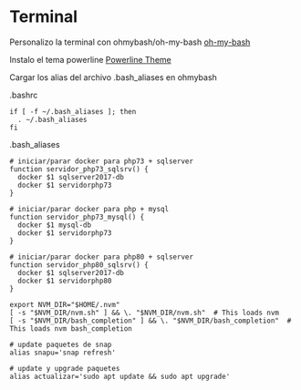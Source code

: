 # Terminal
Personalizo la terminal con ohmybash/oh-my-bash [oh-my-bash](https://github.com/ohmybash/oh-my-bash)

Instalo el tema powerline [Powerline Theme](https://github.com/ohmybash/oh-my-bash/tree/master/themes/powerline)

Cargar los alias del archivo .bash_aliases en ohmybash

.bashrc
```
if [ -f ~/.bash_aliases ]; then
  . ~/.bash_aliases
fi
```

.bash_aliases
```
# iniciar/parar docker para php73 + sqlserver
function servidor_php73_sqlsrv() {
  docker $1 sqlserver2017-db
  docker $1 servidorphp73
}

# iniciar/parar docker para php + mysql
function servidor_php73_mysql() {
  docker $1 mysql-db
  docker $1 servidorphp73
}

# iniciar/parar docker para php80 + sqlserver
function servidor_php80_sqlsrv() {
  docker $1 sqlserver2017-db
  docker $1 servidorphp80
}

export NVM_DIR="$HOME/.nvm"
[ -s "$NVM_DIR/nvm.sh" ] && \. "$NVM_DIR/nvm.sh"  # This loads nvm
[ -s "$NVM_DIR/bash_completion" ] && \. "$NVM_DIR/bash_completion"  # This loads nvm bash_completion

# update paquetes de snap
alias snapu='snap refresh'

# update y upgrade paquetes
alias actualizar='sudo apt update && sudo apt upgrade'
```